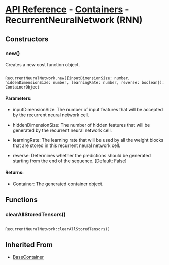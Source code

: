# [API Reference](../../API.md) - [Containers](../Containers.md) - RecurrentNeuralNetwork (RNN)

## Constructors

### new()

Creates a new cost function object.

```

RecurrentNeuralNetwork.new({inputDimensionSize: number, hiddenDimensionSize: number, learningRate: number, reverse: boolean}): ContainerObject

```

#### Parameters:

* inputDimensionSize: The number of input features that will be accepted by the recurrent neural network cell.

* hiddenDimensionSize: The number of hidden features that will be generated by the recurrent neural network cell.

* learningRate: The learning rate that will be used by all the weight blocks that are stored in this recurrent neural network cell.

* reverse: Determines whether the predictions should be generated starting from the end of the sequence. [Default: False]

#### Returns:

* Container: The generated container object.

## Functions

### clearAllStoredTensors()

```

RecurrentNeuralNetwork:clearAllStoredTensors()

```

## Inherited From

* [BaseContainer](BaseContainer.md)
